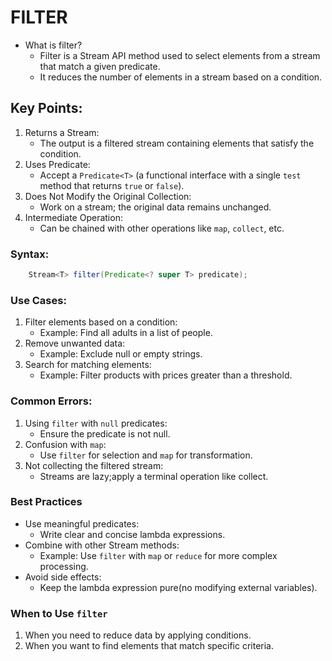 # FILTER
- What is filter?
  - Filter is a Stream API method used to select elements from a stream that match a given predicate.
  - It reduces the number of elements in a stream based on a condition.

## Key Points:
1. Returns a Stream:
   - The output is a filtered stream containing elements that satisfy the condition.
2. Uses Predicate: 
    - Accept a `Predicate<T>` (a functional interface with a single `test` method that returns `true` or `false`).
3. Does Not Modify the Original Collection: 
    - Work on a stream; the original data remains unchanged.
4. Intermediate Operation:
    - Can be chained with other operations like `map`, `collect`, etc.

### Syntax: 
```java
    Stream<T> filter(Predicate<? super T> predicate);
```

### Use Cases:
1. Filter elements based on a condition:
    - Example: Find all adults in a list of people.
2. Remove unwanted data:
    - Example: Exclude null or empty strings.
3. Search for matching elements:
    - Example: Filter products with prices greater than a threshold.

### Common Errors:
1. Using `filter` with `null` predicates:
   - Ensure the predicate is not null.
2. Confusion with `map`:
    - Use `filter` for selection and `map` for transformation.
3. Not collecting the filtered stream:
   - Streams are lazy;apply a terminal operation like collect.

### Best Practices
- Use meaningful predicates:
  - Write clear and concise lambda expressions.
- Combine with other Stream methods:
  - Example: Use `filter` with `map` or `reduce` for more complex processing.
- Avoid side effects:
  - Keep the lambda expression pure(no modifying external variables).

### When to Use `filter`
1. When you need to reduce data by applying conditions.
2. When you want to find elements that match specific criteria.

